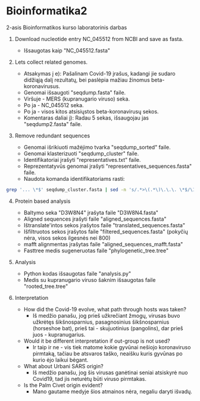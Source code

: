 # Bioinformatika2
2-asis Bioinformatikos kurso laboratorinis darbas

1. Download nucleotide entry NC_045512 from NCBI and save as fasta.
    - Išsaugotas kaip "NC_045512.fasta"

2. Lets collect related genomes.
    - Atsakymas į e): Pašalinam Covid-19 įrašus, kadangi jie sudaro didžiąją dalį rezultatų, bei paslėpia mažiau žinomus beta-koronavirusus.
    - Genomai išsaugoti "seqdump.fasta" faile.
    - Viršuje - MERS (kupranugario viruso) seka.
    - Po ja - NC_045512 seka.
    - Po ja - visos kitos atsisiųstos beta-koronavirusų sekos.
    - Komentaras daliai j): Radau 5 sekas, išsaugojau jas "seqdump2.fasta" faile.
      
3. Remove redundant sequences
    - Genomai išrikiuoti mažėjimo tvarka "seqdump_sorted" faile.
    - Genomai klasterizuoti "seqdump_cluster" faile.
    - Identifikatoriai įrašyti "representatives.txt" faile.
    - Reprezentatyvūs genomai įrašyti "representatives_sequences.fasta" faile.
    - Naudota komanda identifikatoriams rasti:
```bash
grep '... \*$' seqdump_cluster.fasta | sed -n 's/.*>\(.*\)\.\.\. \*$/\1/p' > representatives.txt
```

4. Protein based analysis
    - Baltymo seka "D3W8N4" įrašyta faile "D3W8N4.fasta"
    - Aligned sequences įrašyti faile "aligned_sequences.fasta"
    - Ištranslate'intos sekos įrašytos faile "translated_sequences.fasta"
    - Išfiltruotos sekos įrašytos faile "filtered_sequences.fasta" (pokyčių nėra, visos sekos ilgesnės nei 800)
    - mafft alignmentas įrašytas faile "aligned_sequences_mafft.fasta"
    - Fasttree medis sugeneruotas faile "phylogenetic_tree.tree"

5. Analysis
    - Python kodas išsaugotas faile "analysis.py"
    - Medis su kupranugario viruso šaknim išsaugotas faile "rooted_tree.tree"
    
6. Interpretation
     - How did the Covid-19 evolve, what path through hosts was taken?
       - Iš medžio panašu, jog prieš užkrečiant žmogų, virusas buvo užkrėtęs šikšnosparnius, pasagnosinius šikšnosparnius (horseshoe bat), prieš tai - skujuotinius (pangolins), dar prieš juos - kupranugarius.
     - Would it be different interpretation if out-group is not used?
       - Ir taip ir ne - vis tiek matome kokie gyvūnai nešiojo koronaviruso pirmtaką, tačiau be atsvaros taško, neaišku kuris gyvūnas po kurio ėjo laikui bėgant.
     - What about Urbani SARS origin?
       - Iš medžio panašu, jog šis virusas ganėtinai seniai atsiskyrė nuo Covid19, tad jis neturėtų būti viruso pirmtakas.
     - Is the Palm Civet origin evident?
       - Mano gautame medyje šios atmainos nėra, negaliu daryti išvadų.
